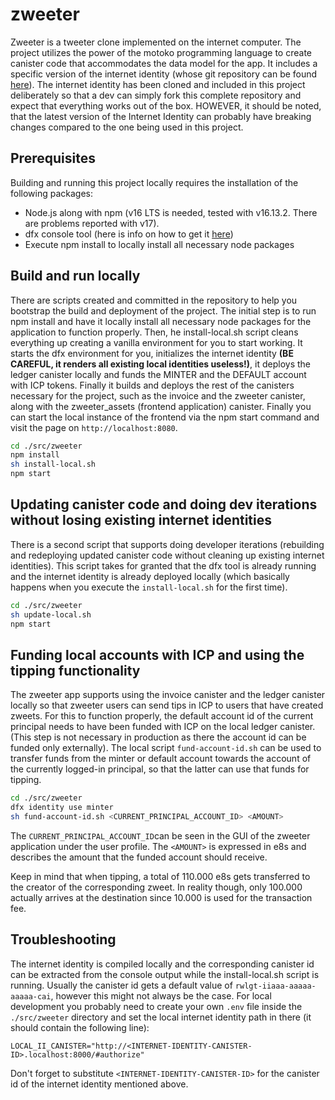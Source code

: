 # zweeter

Zweeter is a tweeter clone implemented on the internet computer. The project utilizes the power of the motoko programming language to create canister code that accommodates the data model for the app. It includes a specific version of the internet identity (whose git repository can be found [here](https://github.com/dfinity/internet-identity)). 
The internet identity has been cloned and included in this project deliberately so that a dev can simply fork this complete repository and expect that everything works out of the box. HOWEVER, it should be noted, that the latest version of the Internet Identity can probably have breaking changes compared to the one being used in this project. 

## Prerequisites

Building and running this project locally requires the installation of the following packages:
- Node.js along with npm (v16 LTS is needed, tested with v16.13.2. There are problems reported with v17).
- dfx console tool (here is info on how to get it [here](https://smartcontracts.org/docs/developers-guide/install-upgrade-remove.html)) 
- Execute npm install to locally install all necessary node packages

## Build and run locally

There are scripts created and committed in the repository to help you bootstrap the build and deployment of the project.
The initial step is to run npm install and have it locally install all necessary node packages for the application to function properly. Then, he install-local.sh script cleans everything up creating a vanilla environment for you to start working. It starts the dfx environment for you, initializes the internet identity **(BE CAREFUL, it renders all existing local identities useless!)**, it deploys the ledger canister locally and funds the MINTER and the DEFAULT account with ICP tokens. Finally it builds and deploys the rest of the canisters necessary for the project, such as the invoice and the zweeter canister, along with the zweeter_assets (frontend application) canister.
Finally you can start the local instance of the frontend via the npm start command and visit the page on `http://localhost:8080`.

```bash
cd ./src/zweeter
npm install
sh install-local.sh
npm start
```

## Updating canister code and doing dev iterations without losing existing internet identities

There is a second script that supports doing developer iterations (rebuilding and redeploying updated canister code without cleaning up existing internet identities). This script takes for granted that the dfx tool is already running and the internet identity is already deployed locally (which basically happens when you execute the `install-local.sh` for the first time).

```bash
cd ./src/zweeter
sh update-local.sh
npm start
```

## Funding local accounts with ICP and using the tipping functionality

The zweeter app supports using the invoice canister and the ledger canister locally so that zweeter users can send tips in ICP to users that have created zweets. For this to function properly, the default account id of the current principal needs to have been funded with ICP on the local ledger canister. (This step is not necessary in production as there the account id can be funded only externally). The local script `fund-account-id.sh` can be used to transfer funds from the minter or default account towards the account of the currently logged-in principal, so that the latter can use that funds for tipping.

```bash
cd ./src/zweeter
dfx identity use minter
sh fund-account-id.sh <CURRENT_PRINCIPAL_ACCOUNT_ID> <AMOUNT>
```

The `CURRENT_PRINCIPAL_ACCOUNT_ID`can be seen in the GUI of the zweeter application under the user profile. The `<AMOUNT>` is expressed in e8s and describes the amount that the funded account should receive.

Keep in mind that when tipping, a total of 110.000 e8s gets transferred to the creator of the corresponding zweet. In reality though, only 100.000 actually arrives at the destination since 10.000 is used for the transaction fee.

## Troubleshooting

The internet identity is compiled locally and the corresponding canister id can be extracted from the console output while the install-local.sh script is running. Usually the canister id gets a default value of `rwlgt-iiaaa-aaaaa-aaaaa-cai`, however this might not always be the case. For local development you probably need to create your own `.env` file inside the `./src/zweeter` directory and set the local internet identity path in there (it should contain the following line):

```
LOCAL_II_CANISTER="http://<INTERNET-IDENTITY-CANISTER-ID>.localhost:8000/#authorize"

```
Don't forget to substitute `<INTERNET-IDENTITY-CANISTER-ID>` for the canister id of the internet identity mentioned above.